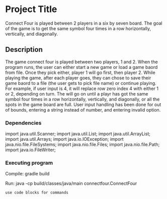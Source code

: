 # Project Title

Connect Four is played between 2 players in a six by seven board. The goal of the game is to get the same symbol four times in a row
horizontally, vertically, and diagonally.

## Description

The game connect four is played between two players, 1 and 2. When the program runs, the user can either start a new game or load a game baord from file. 
Once they pick either, player 1 will go first, then player 2. While playing the game, after each player goes, they can chose to save their game baord to a file (the user gets to pick file name) or continue playing. For example, if user input is 4, it will replace row zero index 4 with either 1 or 2, depending on turn. The will go on until a playr has got the same symbol four times in a row horizontally, vertically, and diagonally, or all the spots in the game board
are full. User input handling has been done for out of bounds, entering a string instead of number, and entering invalid option.


### Dependencies

import java.util.Scanner;
import java.util.List;
import java.util.ArrayList;
import java.util.Arrays;
import java.io.IOException;
import java.nio.file.FileSystems;
import java.nio.file.Files;
import java.nio.file.Path;
import java.io.FileWriter; 


### Executing program

Compile: gradle build

Run: java -cp build/classes/java/main connectfour.ConnectFour
```
use code blocks for commands
```



